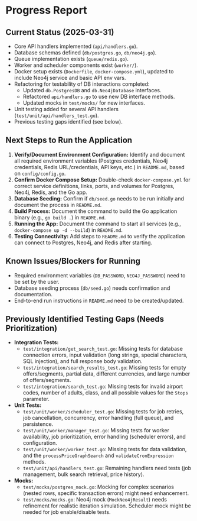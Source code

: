 # Progress Report

## Current Status (2025-03-31)
*   Core API handlers implemented (`api/handlers.go`).
*   Database schemas defined (`db/postgres.go`, `db/neo4j.go`).
*   Queue implementation exists (`queue/redis.go`).
*   Worker and scheduler components exist (`worker/`).
*   Docker setup exists (`Dockerfile`, `docker-compose.yml`), updated to include Neo4j service and basic API env vars.
*   Refactoring for testability of DB interactions completed:
    *   Updated `db.PostgresDB` and `db.Neo4jDatabase` interfaces.
    *   Refactored `api/handlers.go` to use new DB interface methods.
    *   Updated mocks in `test/mocks/` for new interfaces.
*   Unit testing added for several API handlers (`test/unit/api/handlers_test.go`).
*   Previous testing gaps identified (see below).

## Next Steps to Run the Application
1.  **Verify/Document Environment Configuration:** Identify and document all required environment variables (Postgres credentials, Neo4j credentials, Redis URL/credentials, API keys, etc.) in `README.md`, based on `config/config.go`.
2.  **Confirm Docker Compose Setup:** Double-check `docker-compose.yml` for correct service definitions, links, ports, and volumes for Postgres, Neo4j, Redis, and the Go app.
3.  **Database Seeding:** Confirm if `db/seed.go` needs to be run initially and document the process in `README.md`.
4.  **Build Process:** Document the command to build the Go application binary (e.g., `go build .`) in `README.md`.
5.  **Running the App:** Document the command to start all services (e.g., `docker-compose up -d --build`) in `README.md`.
6.  **Testing Connectivity:** Add steps to `README.md` to verify the application can connect to Postgres, Neo4j, and Redis after starting.

## Known Issues/Blockers for Running
*   Required environment variables (`DB_PASSWORD`, `NEO4J_PASSWORD`) need to be set by the user.
*   Database seeding process (`db/seed.go`) needs confirmation and documentation.
*   End-to-end run instructions in `README.md` need to be created/updated.

## Previously Identified Testing Gaps (Needs Prioritization)
*   **Integration Tests:**
    *   `test/integration/get_search_test.go`: Missing tests for database connection errors, input validation (long strings, special characters, SQL injection), and full response body validation.
    *   `test/integration/search_results_test.go`: Missing tests for empty offers/segments, partial data, different currencies, and large number of offers/segments.
    *   `test/integration/search_test.go`: Missing tests for invalid airport codes, number of adults, class, and all possible values for the `Stops` parameter.
*   **Unit Tests:**
    *   `test/unit/worker/scheduler_test.go`: Missing tests for job retries, job cancellation, concurrency, error handling (full queue), and persistence.
    *   `test/unit/worker/manager_test.go`: Missing tests for worker availability, job prioritization, error handling (scheduler errors), and configuration.
    *   `test/unit/worker/worker_test.go`: Missing tests for data validation, and the `processPriceGraphSearch` and `validateCronExpression` methods.
    *   `test/unit/api/handlers_test.go`: Remaining handlers need tests (job management, bulk search retrieval, price history).
*   **Mocks:**
    *   `test/mocks/postgres_mock.go`: Mocking for complex scenarios (nested rows, specific transaction errors) might need enhancement.
    *   `test/mocks/mocks.go`: Neo4j mock (`MockNeo4jResult`) needs refinement for realistic iteration simulation. Scheduler mock might be needed for job enable/disable tests.

